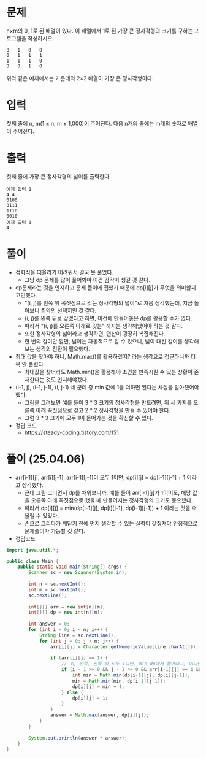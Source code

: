 # 문제
n×m의 0, 1로 된 배열이 있다. 이 배열에서 1로 된 가장 큰 정사각형의 크기를 구하는 프로그램을 작성하시오.
```
0	1	0	0
0	1	1	1
1	1	1	0
0	0	1	0
```
위와 같은 예제에서는 가운데의 2×2 배열이 가장 큰 정사각형이다.

# 입력
첫째 줄에 n, m(1 ≤ n, m ≤ 1,000)이 주어진다. 다음 n개의 줄에는 m개의 숫자로 배열이 주어진다.

# 출력
첫째 줄에 가장 큰 정사각형의 넓이를 출력한다.
```
예제 입력 1
4 4
0100
0111
1110
0010
예제 출력 1
4
```

# 풀이
- 점화식을 떠올리기 어려워서 결국 못 풀었다.
  - 그냥 dp 문제를 많이 풀어봐야 이건 감각이 생길 것 같다.
- dp문제라는 것을 인지하고 문제 풀이에 접했기 때문에 dp[i][j]가 무엇을 의미할지 고민했다.
  - "(i, j)를 왼쪽 위 꼭짓점으로 갖는 정사각형의 넓이"로 처음 생각했는데, 지금 돌아보니 최악의 선택지인 것 같다.
  - (i, j)를 왼쪽 위로 갖겠다고 하면, 이전에 만들어놓은 dp를 활용할 수가 없다.
  - 따라서 "(i, j)를 오른쪽 아래로 갖는" 까지는 생각해냈어야 하는 것 같다.
  - 또한 정사각형의 넓이라고 생각하면, 연산이 굉장히 복잡해진다.
  - 한 변의 길이만 알면, 넓이는 자동적으로 알 수 있으니, 넓이 대신 길이를 생각해보는 생각의 전환이 필요했다.
- 최대 값을 찾아야 하니, Math.max()를 활용하겠지? 라는 생각으로 접근하니까 더욱 안 풀렸다.
  - 최대값을 찾더라도 Math.min()을 활용해야 조건을 만족시킬 수 있는 상황이 존재한다는 것도 인지해야겠다.
- (i-1, j), (i-1, j-1), (i, j-1) 세 군데 중 min 값에 1을 더하면 된다는 사실을 알아챘어야 했다.
  - 그림을 그려보면 예를 들어 3 * 3 크기의 정사각형을 만드려면, 위 세 가지를 오른쪽 아래 꼭짓점으로 갖고 2 * 2 정사각형을 만들 수 있어야 한다.
  - 그럼 3 * 3 크기에 모두 1이 들어가는 것을 확신할 수 있다.
- 정답 코드
  - https://steady-coding.tistory.com/151

# 풀이 (25.04.06)
- arr[i-1][j], arr[i][j-1], arr[i-1][j-1]이 모두 1이면, dp[i][j] = dp[i-1][j-1] + 1 이라고 생각했다.
  - 근데 그림 그리면서 dp를 채워보니까, 예를 들어 arr[i-1][j]가 1이어도, 해당 값을 오른쪽 아래 꼭짓점으로 했을 때 만들어지는 정사각형의 크기도 중요했다.
  - 따라서 dp[i][j] = min(dp[i-1][j], dp[i][j-1], dp[i-1][j-1]) + 1 이라는 것을 떠올릴 수 있었다.
  - 손으로 그리다가 깨닫기 전에 먼저 생각할 수 있는 실력이 갖춰져야 안정적으로 문제풀이가 가능할 것 같다.
- 정답코드
```java
import java.util.*;

public class Main {
    public static void main(String[] args) {
        Scanner sc = new Scanner(System.in);
        
        int n = sc.nextInt();
        int m = sc.nextInt();
        sc.nextLine();
        
        int[][] arr = new int[n][m];
        int[][] dp = new int[n][m];
        
        int answer = 0;
        for (int i = 0; i < n; i++) {
            String line = sc.nextLine();
            for (int j = 0; j < m; j++) {
                arr[i][j] = Character.getNumericValue(line.charAt(j));
                
                if (arr[i][j] == 1) {
                    // 위, 왼쪽, 왼쪽 위 모두 1이면, min dp에서 뽑아내고, 아니면 그냥 1로 셋팅
                    if (i - 1 >= 0 && j - 1 >= 0 && arr[i-1][j] == 1 && arr[i][j-1] == 1 && arr[i-1][j-1] == 1) {
                        int min = Math.min(dp[i-1][j], dp[i][j-1]);
                        min = Math.min(min, dp[i-1][j-1]);
                        dp[i][j] = min + 1;
                    } else {
                        dp[i][j] = 1;
                    }
                }
                answer = Math.max(answer, dp[i][j]);
            }
        }
    
        System.out.println(answer * answer);
    }
}
```
